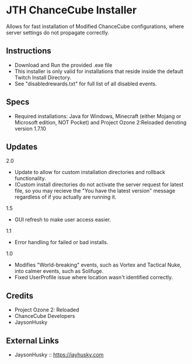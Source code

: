 JTH ChanceCube Installer
=========

Allows for fast installation of Modified ChanceCube configurations, where server settings do not propagate correctly.

## Instructions

- Download and Run the provided .exe file
- This installer is only valid for installations that reside inside the default Twitch Install Directory.
- See "disabledrewards.txt" for full list of all disabled events.



## Specs

- Required installations: Java for Windows, Minecraft (either Mojang or Microsoft edition, NOT Pocket) and Project Ozone 2:Reloaded denoting version 1.7.10


## Updates


2.0 
- Update to allow for custom installation directories and rollback functionality.
- (Custom install directories do not activate the server request for latest file, so you may recieve the "You have the latest version" message regardless of if you actually are running it.

1.5
- GUI refresh to make user access easier.

1.1
- Error handling for failed or bad installs.

1.0
-  Modifies "World-breaking" events, such as Vortex and Tactical Nuke, into calmer events, such as Solifuge.
-  Fixed UserProfile issue where location wasn't identified correctly.

## Credits
- Project Ozone 2: Reloaded
- ChanceCube Developers
- JaysonHusky


## External Links
-  JaysonHusky :: https://jayhusky.com